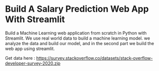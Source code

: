 # Build A Salary Prediction Web App With Streamlit

Build a Machine Learning web application from scratch in Python with Streamlit. We use real world data to build a machine learning model. we analyze the data and build our model, and in the second part we build the web app using streamlit.

Get data here : https://survey.stackoverflow.co/datasets/stack-overflow-developer-survey-2020.zip
